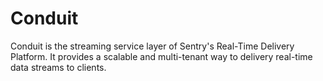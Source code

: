 # Conduit

Conduit is the streaming service layer of Sentry's Real-Time Delivery Platform. It provides a scalable and multi-tenant way to delivery real-time data streams to clients.
